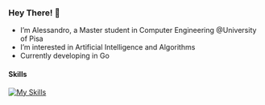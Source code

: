 ### Hey There! 👋

- I’m Alessandro, a Master student in Computer Engineering  @University of Pisa
- I’m interested in Artificial Intelligence and Algorithms
- Currently developing in Go 

#### Skills

[![My Skills](https://skillicons.dev/icons?i=go,dotnet,c,cpp,py,php,mysql,svelte,js,html,css,bootstrap,tailwind)](https://skillicons.dev)
